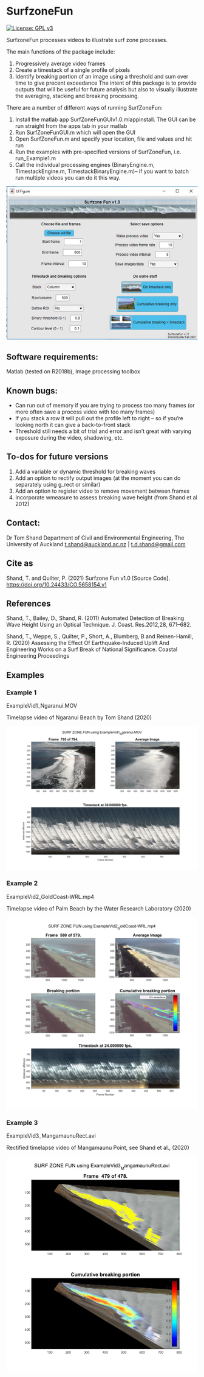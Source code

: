 # SurfzoneFun

[![License: GPL v3](https://img.shields.io/badge/License-GPLv3-blue.svg)](https://www.gnu.org/licenses/gpl-3.0)

SurfzoneFun processes videos to illustrate surf zone processes.

The main functions of the package include:
1.	Progressively average video frames
2.	Create a timestack of a single profile of pixels 
3.	Identify breaking portion of an image using a threshold and sum over time to give precent exceedance 
The intent of this package is to provide outputs that will be useful for future analysis but also to visually illustrate the averaging, stacking and breaking processing.

There are a number of different ways of running SurfZoneFun:
1.	Install the matlab app SurfZoneFunGUIv1.0.mlappinstall. The GUI can be run straight from the apps tab in your matlab
2.	Run SurfZoneFunGUI.m which will open the GUI 
3.	Open SurfZoneFun.m and specify your location, file and values and hit run
4.	Run the examples with pre-specified versions of SurfZoneFun, i.e. run_Example1.m
5.	Call the individual processing engines (BinaryEngine.m, TimestackEngine.m, TimestackBinaryEngine.m)– if you want to batch run multiple videos you can do it this way.

![Alt text](https://github.com/tdshand/SurfzoneFun/blob/main/Docs/GUIv1.0cover.jpg)

## Software requirements: 
Matlab (tested on R2018b), Image processing toolbox

## Known bugs:
-	Can run out of memory if you are trying to process too many frames (or more often save a process video with too many frames)  
-	If you stack a row it will pull out the profile left to right – so if you’re looking north it can give a back-to-front stack
-	Threshold still needs a bit of trial and error and isn’t great with varying exposure during the video, shadowing, etc.

## To-dos for future versions
1.	Add a variable or dynamic threshold for breaking waves
2.	Add an option to rectify output images (at the moment you can do separately using g_rect or similar)
3.	Add an option to register video to remove movement between frames
4.	Incorporate wmeasure to assess breaking wave height (from Shand et al 2012)

## Contact:
Dr Tom Shand
Department of Civil and Environmental Engineering, The University of Auckland
t.shand@auckland.ac.nz | t.d.shand@gmail.com

## Cite as
Shand, T. and Quilter, P. (2021) Surfzone Fun v1.0 [Source Code]. https://doi.org/10.24433/CO.5658154.v1

## References
Shand, T., Bailey, D., Shand, R. (2011) Automated Detection of Breaking Wave Height Using an Optical Technique. J. Coast. Res.2012,28, 671–682.

Shand, T., Weppe, S., Quilter, P., Short, A., Blumberg, B and Reinen-Hamill, R. (2020) Assessing the Effect Of Earthquake-Induced Uplift And Engineering Works on a Surf Break of National Significance. Coastal Engineering Proceedings

## Examples
### Example 1

ExampleVid1_Ngaranui.MOV

Timelapse video of Ngaranui Beach by Tom Shand (2020)

![Alt text](https://github.com/tdshand/SurfzoneFun/blob/main/Docs/Example1.jpg)

### Example 2

ExampleVid2_GoldCoast-WRL.mp4 

Timelapse video of Palm Beach by the Water Research Laboratory (2020)
 
![Alt text](https://github.com/tdshand/SurfzoneFun/blob/main/Docs/Example2.jpg)

### Example 3

ExampleVid3_MangamaunuRect.avi

Rectified timelapse video of Mangamaunu Point, see Shand et al., (2020)

![Alt text](https://github.com/tdshand/SurfzoneFun/blob/main/Docs/Example3.jpg)
